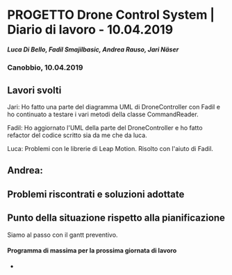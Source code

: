 # PROGETTO Drone Control System | Diario di lavoro - 10.04.2019
##### Luca Di Bello, Fadil Smajilbasic, Andrea Rauso, Jari Näser
### Canobbio, 10.04.2019

## Lavori svolti

Jari:
Ho fatto una parte del diagramma UML di DroneController con Fadil e ho continuato a testare i vari metodi della classe CommandReader.

Fadil:
Ho aggiornato l'UML della parte del DroneController e ho fatto refactor del codice scritto sia da me che da luca.

Luca:
Problemi con le librerie di Leap Motion. Risolto con l'aiuto di Fadil.

Andrea:
-

## Problemi riscontrati e soluzioni adottate

## Punto della situazione rispetto alla pianificazione
Siamo al passo con il gantt preventivo.

#### Programma di massima per la prossima giornata di lavoro
-

